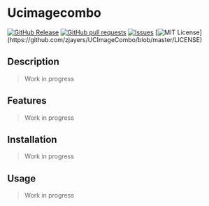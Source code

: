 # Ucimagecombo
[![GitHub Release](https://img.shields.io/github/release/zjayers/UCImageCombo.svg?style=flat)](https://github.com/zjayers/UCImageCombo/releases)
[![GitHub pull requests](https://img.shields.io/github/issues-pr/zjayers/UCImageCombo.svg?style=flat)](https://github.com/zjayers/UCImageCombo/pulls)
[![Issues](https://img.shields.io/github/issues-raw/zjayers/UCImageCombo.svg?maxAge=25000)](https://github.com/zjayers/UCImageCombo/issues)
[![MIT License](https://img.shields.io/apm/l/atomic-ui.svg?)](https://github.com/zjayers/UCImageCombo/blob/master/LICENSE)

## Description

> Work in progress

## Features

> Work in progress

## Installation

> Work in progress

## Usage

> Work in progress
